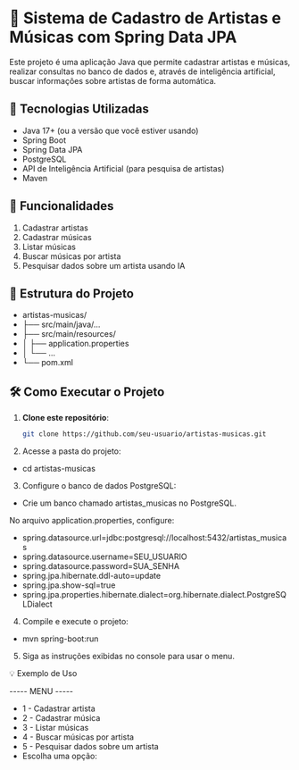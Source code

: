 # 🎵 Sistema de Cadastro de Artistas e Músicas com Spring Data JPA

Este projeto é uma aplicação Java que permite cadastrar artistas e músicas, realizar consultas no banco de dados e, através de inteligência artificial, buscar informações sobre artistas de forma automática.

## 🚀 Tecnologias Utilizadas
- Java 17+ (ou a versão que você estiver usando)
- Spring Boot
- Spring Data JPA
- PostgreSQL
- API de Inteligência Artificial (para pesquisa de artistas)
- Maven

## 📌 Funcionalidades
1. Cadastrar artistas
2. Cadastrar músicas
3. Listar músicas
4. Buscar músicas por artista
5. Pesquisar dados sobre um artista usando IA

## 📂 Estrutura do Projeto
- artistas-musicas/
- ├── src/main/java/...
- ├── src/main/resources/
- │   ├── application.properties
- │   └── ...
- └── pom.xml

## 🛠 Como Executar o Projeto
1. **Clone este repositório**:
   ```bash
   git clone https://github.com/seu-usuario/artistas-musicas.git
   
2. Acesse a pasta do projeto:

- cd artistas-musicas

3. Configure o banco de dados PostgreSQL:

- Crie um banco chamado artistas_musicas no PostgreSQL.

No arquivo application.properties, configure:

- spring.datasource.url=jdbc:postgresql://localhost:5432/artistas_musicas
- spring.datasource.username=SEU_USUARIO
- spring.datasource.password=SUA_SENHA
- spring.jpa.hibernate.ddl-auto=update
- spring.jpa.show-sql=true
- spring.jpa.properties.hibernate.dialect=org.hibernate.dialect.PostgreSQLDialect

4. Compile e execute o projeto:

- mvn spring-boot:run

5. Siga as instruções exibidas no console para usar o menu.

💡 Exemplo de Uso

----- MENU -----
- 1 - Cadastrar artista
- 2 - Cadastrar música
- 3 - Listar músicas
- 4 - Buscar músicas por artista
- 5 - Pesquisar dados sobre um artista
- Escolha uma opção:
